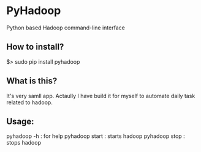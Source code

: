 PyHadoop
========

Python based Hadoop command-line interface

How to install?
---------------
$> sudo pip install pyhadoop

What is this?
--------------
It's very samll app.
Actaully I have build it for myself to automate daily task related to hadoop.

Usage:
-------
pyhadoop -h     : for help
pyhadoop start  : starts hadoop
pyhadoop stop   : stops hadoop
